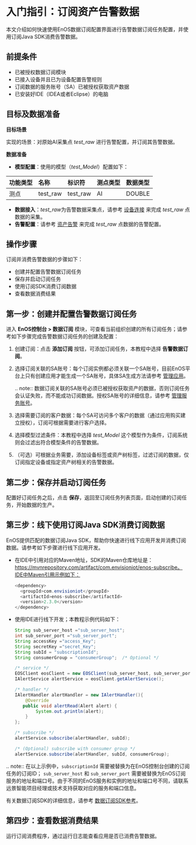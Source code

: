 # 入门指引：订阅资产告警数据
本文介绍如何快速使用EnOS数据订阅配置界面进行告警数据订阅任务配置，并使用订阅Java SDK消费告警数据。

## 前提条件

- 已被授权数据订阅模块
- 已接入设备并且已为设备配置告警规则
- 订阅数据的服务账号（SA）已被授权获取资产数据
- 已安装好IDE（IDEA或者Eclipse）的电脑

## 目标及数据准备

**目标场景**

实现的场景：对原始AI采集点 *test_raw* 进行告警配置，并订阅其告警数据。

**数据准备**

- **模型配置**：使用的模型（*test_Model*）配置如下：

| 功能类型 | 名称     | 标识符   | 测点类型 | 数据类型 |
|:---------|:---------|:---------|:---------|:---------|
| 测点     | test_raw | test_raw | AI       | DOUBLE   |

- **数据接入**：*test_raw*为告警数据采集点，请参考 [设备连接](/docs/device-connection/zh_CN/2.0.9/quickstart/gettingstarted_device_connection.html) 来完成 *test_raw* 点数据的采集。
- **告警配置**：请参考 [资产告警](/docs/device-connection/zh_CN/2.0.9/howto/alert/alert_overview.html) 来完成 *test_raw* 点数据的告警配置。


## 操作步骤

订阅并消费告警数据的步骤如下：
- 创建并配置告警数据订阅任务
- 保存并启动订阅任务
- 使用订阅SDK消费订阅数据
- 查看数据消费结果

## 第一步：创建并配置告警数据订阅任务

进入 **EnOS控制台 > 数据订阅** 模块，可查看当前组织创建的所有订阅任务；请参考如下步骤完成告警数据订阅任务的创建及配置：

1. 创建订阅：点击 **添加订阅** 按钮，可添加订阅任务，本教程中选择 **告警数据订阅**。

2. 选择订阅关联的SA账号：每个订阅实例都必须关联一个SA账号，目前EnOS平台上只有创建应用才能生成一个SA账号，具体SA生成方法请参考 [管理应用](/docs/app-development/zh_CN/2.0.9/managing_apps.html)。

   .. note:: 数据订阅关联的SA账号必须已被授权获取资产的数据，否则订阅任务会认证失败，而不能成功订阅数据。授权SA账号的详细信息，请参考 [管理服务账号](/docs/iam/zh_CN/2.0.9/howto/service_account/managing_service_account.html)。

3. 选择需要订阅的客户数据：每个SA可访问多个客户的数据（通过应用购买建立授权），订阅可根据需要进行客户选择。

4. 选择模型过滤条件：本教程中选择 *test_Model* 这个模型作为条件，订阅系统则会过滤出符合模型条件的告警数据。

5. （可选）可根据业务需要，添加设备标签或资产树标签，过滤订阅的数据，仅订阅指定设备或指定资产树相关的告警数据。



## 第二步：保存并启动订阅任务

配置好订阅任务之后，点击 **保存**，返回至订阅任务列表页面，启动创建的订阅任务，开始数据的生产。



## 第三步：线下使用订阅Java SDK消费订阅数据

EnOS提供匹配的数据订阅Java SDK，帮助你快速进行线下应用开发并消费订阅数据。请参考如下步骤进行线下应用开发。
- 在IDE中引用对应的Maven地址，SDK的Maven仓库地址是：https://mvnrepository.com/artifact/com.envisioniot/enos-subscribe。IDE中Maven引用示例如下：

  ```java
  <dependency>
    <groupId>com.envisioniot</groupId>
    <artifactId>enos-subscribe</artifactId>
    <version>2.3.0</version>
  </dependency>
  ```

- 使用IDE进行线下开发；本教程示例代码如下：

  ```java
  String sub_server_host ="sub_server_host";
  int sub_server_port ="sub_server_port";
  String accessKey ="access_Key";
  String secretKey ="secret_Key";
  String subId = "subscriptionId";
  String consumerGroup = "consumerGroup";  /* Optional */
  
  /* service */
  EOSClient eosClient = new EOSClient(sub_server_host, sub_server_port, accessKey, secretKey);
  IAlertService alertService = eosClient.getAlertService();
  
  /* handler */
  IAlertHandler alertHandler = new IAlertHandler(){
      @Override
     public void alertRead(Alert alert) {
          System.out.println(alert);
      }
  };
  
  /* subscribe */
  alertService.subscribe(alertHandler, subId);
  
  /* (Optional) subscribe with consumer group */
  alertService.subscribe(alertHandler, subId, consumerGroup);
  ```

.. note:: 在以上示例中，`subscriptionId` 需要被替换为在EnOS控制台创建的订阅任务的订阅ID； `sub_server_host` 和 `sub_server_port` 需要被替换为EnOS订阅服务的地址和端口号。由于不同的EnOS服务和实例的地址和端口号不同，请联系远景智能项目经理或技术支持获取对应的服务和端口信息。

有关数据订阅SDK的详细信息，请参考 [数据订阅SDK参考](../reference/data_subscription_sdk)。

## 第四步：查看数据消费结果

运行订阅消费程序，通过运行日志能查看应用是否已消费告警数据。
